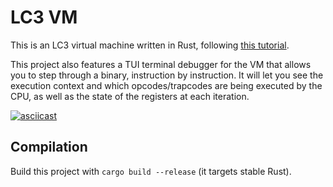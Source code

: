 # LC3 VM

This is an LC3 virtual machine written in Rust, following
[this tutorial](https://justinmeiners.github.io/lc3-vm/).

This project also features a TUI terminal debugger for the VM that allows you
to step through a binary, instruction by instruction. It will let you see the
execution context and which opcodes/trapcodes are being executed by the CPU, as
well as the state of the registers at each iteration.

[![asciicast](https://asciinema.org/a/275976.svg)](https://asciinema.org/a/275976)

## Compilation

Build this project with `cargo build --release` (it targets stable Rust).
